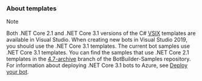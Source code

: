 ### About templates

<!-- Added templates info and link -->

<!-- Templates let you quickly create bots using core capabilities. The following table is a quick overview of the kind of templates provided. For more information, see [.NET Core SDK Templates](https://github.com/microsoft/BotBuilder-Samples/tree/master/generators/dotnet-templates#net-core-sdk-templates)

|Templates|<div style="width:45%">Description</div>|<div style="width:45%">When to use it</div>|
|----------|----------|---------|
|Echo Bot|This template handles the very basics of sending messages to a bot. The bot simply *echoes* back the messages sent by the user.| You want a working bot with minimal features.|
|Core Bot|The most advanced template providing core features every bot is likely to have. It covers core features of a conversational AI bot using LUIS.|You understand the Bot Framework v4 core concepts beyond the basics. Concepts such as language understanding using LUIS, managing multi-turn conversations with Dialogs, handling user initiated Dialog interruptions, and using Adaptive Cards to welcome your users.|
|Empty Bot|A good template if you are familiar with Bot Framework v4, and want a basic skeleton project. Good option if you want to take sample code from the documentation and paste it into a minimal bot in order to learn.|You are an experienced Bot Framework v4 developer. You built bots before, and want the minimum skeleton of a bot to help you get started.|
-->

> [!NOTE]
> Both .NET Core 2.1 and .NET Core 3.1 versions of the C# [VSIX](https://docs.microsoft.com/visualstudio/extensibility/anatomy-of-a-vsix-package?view=vs-2019) templates are available in Visual Studio.
> When creating new bots in Visual Studio 2019, you should use the .NET Core 3.1 templates.
> The current bot samples use .NET Core 3.1 templates. You can find the samples that use .NET Core 2.1 templates in the [4.7-archive](https://github.com/microsoft/BotBuilder-Samples/tree/4.7-archive/samples/csharp_dotnetcore) branch of the BotBuilder-Samples repository.
> For information about deploying .NET Core 3.1 bots to Azure, see [Deploy your bot](~/bot-builder-deploy-az-cli.md).
